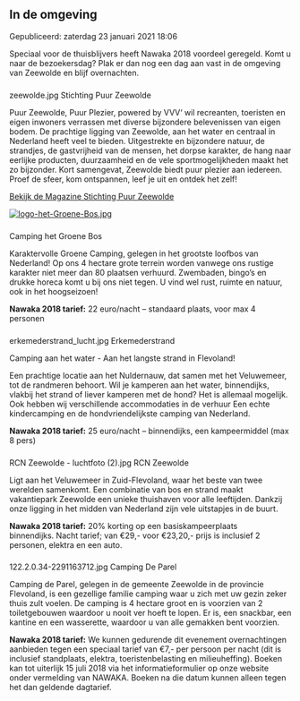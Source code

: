 


In de omgeving
---------------





 Gepubliceerd: zaterdag 23 januari 2021 18:06
   




 Speciaal voor de thuisblijvers heeft Nawaka 2018 voordeel geregeld. Komt u naar de bezoekersdag? Plak er dan nog een dag aan vast in de omgeving van Zeewolde en blijf overnachten.
 







### 
zeewolde.jpg
 Stichting Puur Zeewolde



 Puur Zeewolde, Puur Plezier, powered by VVV‘ wil recreanten, toeristen en eigen inwoners verrassen met diverse bijzondere belevenissen van eigen bodem. De prachtige ligging van Zeewolde, aan het water en centraal in Nederland heeft veel te bieden. Uitgestrekte en bijzondere natuur, de strandjes, de gastvrijheid van de mensen, het dorpse karakter, de hang naar eerlijke producten, duurzaamheid en de vele sportmogelijkheden maakt het zo bijzonder. Kort samengevat, Zeewolde biedt puur plezier aan iedereen. Proef de sfeer, kom ontspannen, leef je uit en ontdek het zelf!
 



[Bekijk de Magazine Stichting Puur Zeewolde](https://issuu.com/puurzeewolde/docs/puu_mag_2018-lr) 





[![logo-het-Groene-Bos.jpg](/images/logo-het-Groene-Bos.jpg)](https://www.hetgroenebos.nl)



### 
Camping het Groene Bos



 Karaktervolle Groene Camping, gelegen in het grootste loofbos van Nederland! Op ons 4 hectare grote terrein worden vanwege ons rustige karakter niet meer dan 80 plaatsen verhuurd. Zwembaden, bingo’s en drukke horeca komt u bij ons niet tegen. U vind wel rust, ruimte en natuur, ook in het hoogseizoen!
 




**Nawaka 2018 tarief:** 
 22 euro/nacht – standaard plaats, voor max 4 personen
 




### 
erkemederstrand_lucht.jpg
 Erkemederstrand



 Camping aan het water - Aan het langste strand in Flevoland!
   

 Een prachtige locatie aan het Nuldernauw, dat samen met het Veluwemeer, tot de randmeren behoort. Wil je kamperen aan het water, binnendijks, vlakbij het strand of liever kamperen met de hond? Het is allemaal mogelijk. Ook hebben wij verschillende accommodaties in de verhuur Een echte kindercamping en de hondvriendelijkste camping van Nederland.
 




**Nawaka 2018 tarief:** 
 25 euro/nacht – binnendijks, een kampeermiddel (max 8 pers)
 




### 
RCN Zeewolde - luchtfoto (2).jpg
 RCN Zeewolde



 Ligt aan het Veluwemeer in Zuid-Flevoland, waar het beste van twee werelden samenkomt. Een combinatie van bos en strand maakt vakantiepark Zeewolde een unieke thuishaven voor alle leeftijden. Dankzij onze ligging in het midden van Nederland zijn vele uitstapjes in de buurt.
 



**Nawaka 2018 tarief:** 
 20% korting op een basiskampeerplaats binnendijks. Nacht tarief; van €29,- voor €23,20,- prijs is inclusief 2 personen, elektra en een auto.
 



### 

122.2.0.34-2291163712.jpg
 Camping De Parel



 Camping de Parel, gelegen in de gemeente Zeewolde in de provincie Flevoland, is een gezellige familie camping waar u zich met uw gezin zeker thuis zult voelen. De camping is 4 hectare groot en is voorzien van 2 toiletgebouwen waardoor u nooit ver hoeft te lopen. Er is, een snackbar, een kantine en een wasserette, waardoor u van alle gemakken bent voorzien.
 



  


**Nawaka 2018 tarief:** 
 We kunnen gedurende dit evenement overnachtingen aanbieden tegen een speciaal tarief van €7,- per persoon per nacht (dit is inclusief standplaats, elektra, toeristenbelasting en milieuheffing). Boeken kan tot uiterlijk 15 juli 2018 via het informatieformulier op onze website onder vermelding van NAWAKA. Boeken na die datum kunnen alleen tegen het dan geldende dagtarief.
 














